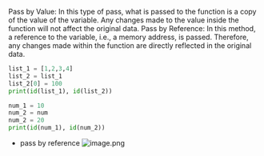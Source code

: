Pass by Value: In this type of pass, what is passed to the function is a copy of the value of the variable. Any changes made to the value inside the function will not affect the original data.
Pass by Reference: In this method, a reference to the variable, i.e., a memory address, is passed. Therefore, any changes made within the function are directly reflected in the original data.

```python
list_1 = [1,2,3,4]
list_2 = list_1 
list_2[0] = 100
print(id(list_1), id(list_2))

num_1 = 10
num_2 = num
num_2 = 20
print(id(num_1), id(num_2))

```

- pass by reference
![image.png](https://obsidianpicture-1320276993.cos.ap-hongkong.myqcloud.com/Obsidian/Picture/202404221029372.png)

